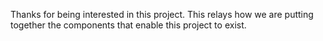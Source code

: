 Thanks for being interested in this project. This relays how we are putting together the components that enable this project to exist.
